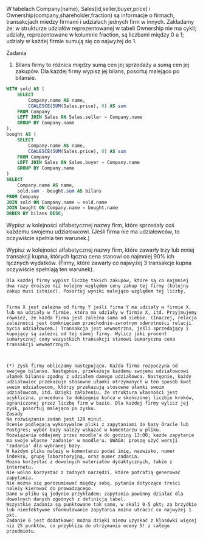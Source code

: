 W tabelach  Company(name), Sales(id,seller,buyer,price) i Ownership(company,shareholder,fraction) są informacje o firmach, transakcjach miedzy firmami i udziałach jednych firm w innych. Zakładamy że: 
w strukturze udziałów reprezentowanej w tabeli Ownership nie ma cykli;
udziały, reprezentowane w kolumnie fraction, są liczbami między 0 a 1; 
udziały w każdej firmie sumują się co najwyżej do 1.  
 
Zadania
1. Bilans firmy to różnica między sumą cen jej sprzedaży a sumą cen jej zakupów. Dla każdej firmy wypisz jej bilans, posortuj malejąco po bilansie.

```sql
WITH sold AS (
    SELECT 
        Company.name AS name,
        COALESCE(SUM(Sales.price), 0) AS sum
    FROM Company
    LEFT JOIN Sales ON Sales.seller = Company.name
    GROUP BY Company.name
), 
bought AS (
    SELECT 
        Company.name AS name,
        COALESCE(SUM(Sales.price), 0) AS sum
    FROM Company
    LEFT JOIN Sales ON Sales.buyer = Company.name
    GROUP BY Company.name
)
SELECT
    Company.name AS name,
    sold.sum - bought.sum AS bilans
FROM Company 
JOIN sold ON Company.name = sold.name
JOIN bought ON Company.name = bought.name
ORDER BY bilans DESC;
```
Wypisz w kolejności alfabetycznej nazwy firm, które sprzedały coś każdemu swojemu udziałowcowi. (Jeśli firma nie ma udziałowców, to oczywiście spełnia ten warunek.)



Wypisz w kolejności alfabetycznej nazwy firm, które zawarły trzy lub mniej transakcji kupna, których łączna cena stanowi co najmniej 90% ich łącznych wydatków. (Firmy, które zawarły co najwyżej 3 transakcje kupna oczywiście spełniają ten warunek).


```
Dla każdej firmy wypisz liczbę takich zakupów, które są co najmniej dwa razy droższe niż kolejny względem ceny zakup tej firmy (kolejny zakup musi istnieć). Posortuj wyniki malejąco względem tej liczby.


Firma X jest zależna od firmy Y jeśli firma Y ma udziały w firmie X, lub ma udziały w firmie, która ma udziały w firmie X, itd. Przyjmujemy również, że każda firma jest zależna sama od siebie. (Inaczej, relacja zależności jest domknięciem przechodnio-zwrotnym odwrotności relacji bycia udziałowcem.) Transakcja jest wewnętrzna, jeśli sprzedający i kupujący są zależni od tej samej firmy. Wylicz jaki procent sumarycznej ceny wszystkich transakcji stanowi sumaryczna cena transakcji wewnętrznych. 



(*) Zysk firmy obliczamy następująco. Każda firma rozpoczyna od swojego bilansu. Następnie, przekazuje każdemu swojemu udziałowcowi ułamek bilansu zgodny z udziałem danego udziałowca. Następnie, każdy udziałowiec przekazuje stosowne ułamki otrzymanych w ten sposób kwot swoim udziałowcom, którzy przekazują stosowne ułamki swoim udziałowcom, itd. Dzięki założeniu, że struktura własności jest acykliczna, procedura ta dobiegnie końca w skończonej liczbie kroków, ograniczonej przez liczbę firm w bazie. Dla każdej firmy wylicz jej zysk, posortuj malejąco po zysku. 
Zasady
Na rozwiązanie zadań jest 120 minut.
Ocenie podlegają wykonywalne pliki z zapytaniami do bazy Oracle lub Postgres; wybór bazy należy wskazać w komentarzu w pliku. 
Rozwiązania oddajemy przez moodle'a do godziny 13:00; każde zapytanie ma swoje własne 'zadanie' w moodle'u. UWAGA: proszę użyć wersji 'zadania' dla wybranej bazy.
W każdym pliku należy w komentarzu podać imię, nazwisko, numer indeksu, grupę laboratoryjną, oraz numer zadania. 
Można korzystać z dowolnych materiałów dydaktycznych, także z internetu.
Nie wolno korzystać z żadnych narzędzi, które potrafią generować zapytania.
Nie można się porozumiewać między sobą, pytania dotyczące treści należy kierować do prowadzącego.
Dane w pliku są jedynie przykładem; zapytania powinny działać dla dowolnych danych zgodnych z definicją tabel.
Wszystkie zadania są punktowane tak samo, w skali 0-5 pkt; za brzydkie lub nieefektywne sformułowanie zapytania można utracić co najwyżej 1 pkt. 
Zadanie 6 jest dodatkowe: można dzięki niemu uzyskać z klasówki więcej niż 25 punktów, co przybliża do otrzymania oceny 5! z całego przedmiotu. 